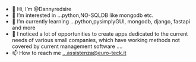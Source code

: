 - 👋 Hi, I’m @Dannyredsire
- 👀 I’m interested in ...python,NO-SQLDB like mongodb etc.
- 🌱 I’m currently learning ...python,pysimplyGUI, mongodb, django, fastapi and more
- 💞️ I noticed a lot of opportunities to create apps dedicated to the current needs of various small companies, which have working methods not covered by current management software ....
- 📫 How to reach me ...assistenza@euro-teck.it

<!---
Dannyredsire/Dannyredsire is a ✨ special ✨ repository because its `README.md` (this file) appears on your GitHub profile.
You can click the Preview link to take a look at your changes.
--->

